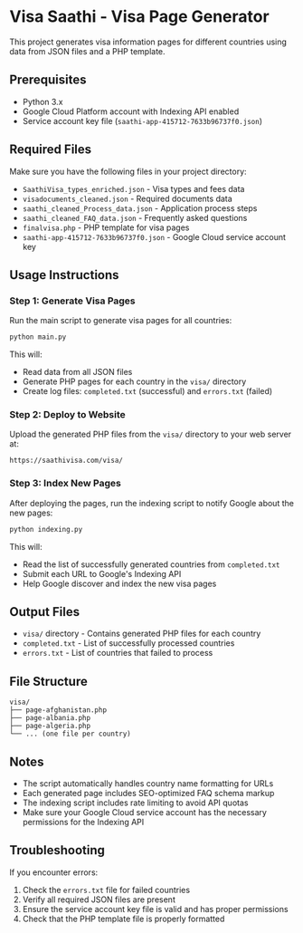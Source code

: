 # Visa Saathi - Visa Page Generator

This project generates visa information pages for different countries using data from JSON files and a PHP template.

## Prerequisites

- Python 3.x
- Google Cloud Platform account with Indexing API enabled
- Service account key file (`saathi-app-415712-7633b96737f0.json`)

## Required Files

Make sure you have the following files in your project directory:
- `SaathiVisa_types_enriched.json` - Visa types and fees data
- `visadocuments_cleaned.json` - Required documents data
- `saathi_cleaned_Process_data.json` - Application process steps
- `saathi_cleaned_FAQ_data.json` - Frequently asked questions
- `finalvisa.php` - PHP template for visa pages
- `saathi-app-415712-7633b96737f0.json` - Google Cloud service account key

## Usage Instructions

### Step 1: Generate Visa Pages

Run the main script to generate visa pages for all countries:

```bash
python main.py
```

This will:
- Read data from all JSON files
- Generate PHP pages for each country in the `visa/` directory
- Create log files: `completed.txt` (successful) and `errors.txt` (failed)

### Step 2: Deploy to Website

Upload the generated PHP files from the `visa/` directory to your web server at:
```
https://saathivisa.com/visa/
```

### Step 3: Index New Pages

After deploying the pages, run the indexing script to notify Google about the new pages:

```bash
python indexing.py
```

This will:
- Read the list of successfully generated countries from `completed.txt`
- Submit each URL to Google's Indexing API
- Help Google discover and index the new visa pages

## Output Files

- `visa/` directory - Contains generated PHP files for each country
- `completed.txt` - List of successfully processed countries
- `errors.txt` - List of countries that failed to process

## File Structure

```
visa/
├── page-afghanistan.php
├── page-albania.php
├── page-algeria.php
└── ... (one file per country)
```

## Notes

- The script automatically handles country name formatting for URLs
- Each generated page includes SEO-optimized FAQ schema markup
- The indexing script includes rate limiting to avoid API quotas
- Make sure your Google Cloud service account has the necessary permissions for the Indexing API

## Troubleshooting

If you encounter errors:
1. Check the `errors.txt` file for failed countries
2. Verify all required JSON files are present
3. Ensure the service account key file is valid and has proper permissions
4. Check that the PHP template file is properly formatted
